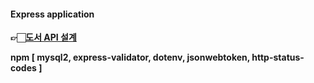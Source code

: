 #### Express application

**👉🏻[도서 API 설계](https://jae-yon.notion.site/10ec284b1a6280a8a56bf24618d7c8ea?v=cf7ae278e13749d3969521ff2387964b&pvs=4 "Bookstore API")**

**npm [ mysql2, express-validator, dotenv, jsonwebtoken, http-status-codes ]**